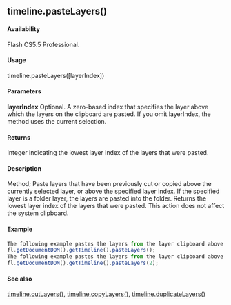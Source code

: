 ## timeline.pasteLayers()

#### Availability

Flash CS5.5 Professional.

#### Usage

timeline.pasteLayers(\[layerIndex\])

#### Parameters

**layerIndex** Optional. A zero-based index that specifies the layer above which the layers on the clipboard are pasted. If you omit layerIndex, the method uses the current selection.

#### Returns

Integer indicating the lowest layer index of the layers that were pasted.

#### Description

Method; Paste layers that have been previously cut or copied above the currently selected layer, or above the specified layer index. If the specified layer is a folder layer, the layers are pasted into the folder. Returns the lowest layer index of the layers that were pasted. This action does not affect the system clipboard.

#### Example

```javascript
The following example pastes the layers from the layer clipboard above the currently selected layer in the Timeline:
fl.getDocumentDOM().getTimeline().pasteLayers();
The following example pastes the layers from the layer clipboard above layer index 2:
fl.getDocumentDOM().getTimeline().pasteLayers(2);

```
#### See also

[timeline.cutLayers()](../Timeline_object/timeli15.md), [timeline.copyLayers()](../Timeline_object/timelin7.md), [timeline.duplicateLayers()](../Timeline_object/timeli17.md)

